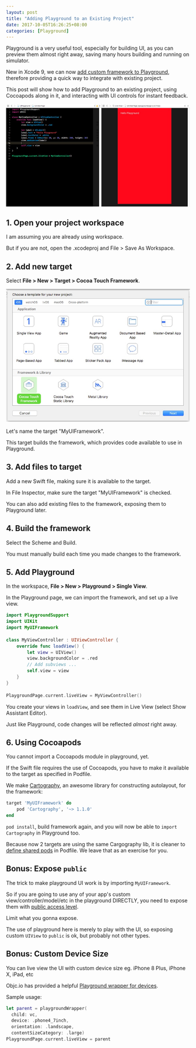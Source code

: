 ```yaml
---
layout: post
title: "Adding Playground to an Existing Project"
date: 2017-10-05T16:26:25+08:00
categories: [Playground]
---
```


Playground is a very useful tool, especially for building UI, as you can preview them almost right away, saving many hours building and running on simulator.

New in Xcode 9, we can now [add custom framework to Playground](http://help.apple.com/xcode/mac/9.0/#/devc9b33111c), therefore providing a quick way to integrate with existing project.

This post will show how to add Playground to an existing project, using Cocoapods along in it, and interacting with UI controls for instant feedback.

![](/images/xcode-playground-ui-live.jpg)

## 1. Open your project workspace

I am assuming you are already using workspace.

But if you are not, open the .xcodeproj and File > Save As Workspace.

## 2. Add new target

Select **File > New > Target > Cocoa Touch Framework**.

![](/images/xcode-template-ios-cocoa-touch-framework.jpg)

Let's name the target "MyUIFramework".

This target builds the framework, which provides code available to use in Playground.

## 3. Add files to target

Add a new Swift file, making sure it is available to the target.

In File Inspector, make sure the target "MyUIFramework" is checked.

You can also add existing files to the framework, exposing them to Playground later.

## 4. Build the framework

Select the Scheme and Build. 

You must manually build each time you made changes to the framework.

## 5. Add Playground

In the workspace, **File > New > Playground > Single View**.

In the Playground page, we can import the framework, and set up a live view.

```swift
import PlaygroundSupport
import UIKit
import MyUIFramework

class MyViewController : UIViewController {
    override func loadView() {
        let view = UIView()
        view.backgroundColor = .red
        // Add subviews ...
        self.view = view
    }
}

PlaygroundPage.current.liveView = MyViewController()
```

You create your views in `loadView`, and see them in Live View (select Show Assistant Editor).

Just like Playground, code changes will be reflected _almost_ right away.

## 6. Using Cocoapods 

You cannot import a Cocoapods module in playground, yet.

If the Swift file requires the use of Cocoapods, you have to make it available to the target as specified in Podfile.

We make [Cartography](https://github.com/robb/Cartography), an awesome library for constructing autolayout, for the framework:

```ruby
target 'MyUIFramework' do
    pod 'Cartography', '~> 1.1.0'
end
```

`pod install`, build framework again, and you will now be able to `import Cartography` in Playground too.

Because now 2 targets are using the same Cargography lib, it is cleaner to [define shared pods](https://www.natashatherobot.com/cocoapods-installing-same-pod-multiple-targets/) in Podfile. We leave that as an exercise for you.

## Bonus: Expose `public`

The trick to make playground UI work is by importing `MyUIFramework`.

So if you are going to use any of your app's custom view/controller/model/etc in the playground DIRECTLY, you need to expose them with [public access level](/2017/04/20/access-levels-in-swift/).

Limit what you gonna expose.

The use of playground here is merely to play with the UI, so exposing custom `UIView` to `public` is ok, but probably not other types.

## Bonus: Custom Device Size

You can live view the UI with custom device size eg. iPhone 8 Plus, iPhone X, iPad, etc

Objc.io has provided a helpful [Playground wrapper for devices](https://github.com/objcio/S01E51-playground-driven-development-at-kickstarter/blob/master/MyPlayground.playground/Sources/playground-wrapper.swift).

Sample usage:

```swift
let parent = playgroundWrapper(
  child: vc, 
  device: .phone4_7inch, 
  orientation: .landscape, 
  contentSizeCategory: .large)
PlaygroundPage.current.liveView = parent
```